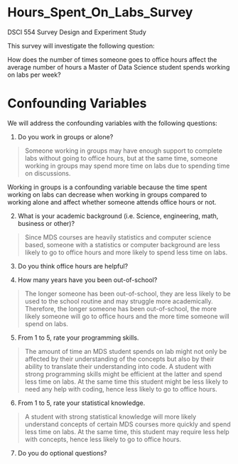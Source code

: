 # Hours_Spent_On_Labs_Survey
DSCI 554 Survey Design and Experiment Study

This survey will investigate the following question:

How does the number of times someone goes to office hours affect the average number of hours a Master of Data Science student spends working on labs per week?

# Confounding Variables

We will address the confounding variables with the following questions:

1. Do you work in groups or alone?

  > Someone working in groups may have enough support to complete labs without going to office hours, but at the same time, someone working in groups may spend more time on labs due to spending time on discussions.

  Working in groups is a confounding variable because the time spent working on labs can decrease when working in groups compared to working alone and affect whether someone attends office hours or not.

2. What is your academic background (i.e. Science, engineering, math, business or other)?

  > Since MDS courses are heavily statistics and computer science based, someone with a statistics or computer background are less likely to go to office hours and more likely to spend less time on labs.

3. Do you think office hours are helpful?

>

4. How many years have you been out-of-school?

> The longer someone has been out-of-school, they are less likely to be used to the school routine and may struggle more academically. Therefore, the longer someone has been out-of-school, the more likely someone will go to office hours and the more time someone will spend on labs.

5. From 1 to 5, rate your programming skills.

> The amount of time an MDS student spends on lab might not only be affected by their understanding of the concepts but also by their ability to translate their understanding into code.  A student with strong programming skills might be efficient at the latter and spend less time on labs. At the same time this student might be less likely to need any help with coding, hence less likely to go to office hours.

6. From 1 to 5, rate your statistical knowledge.

> A student with strong statistical knowledge will more likely understand concepts of certain MDS courses more quickly and spend less time on labs. At the same time, this student may require less help with concepts, hence less likely to go to office hours.

7. Do you do optional questions?
